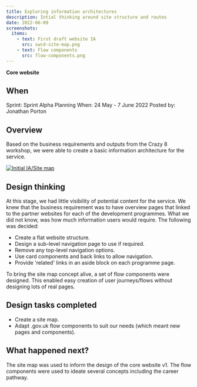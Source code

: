 ```yaml
---
title: Exploring information architectures
description: Intial thinking around site structure and routes
date: 2022-06-09
screenshots:
  items:
    - text: First draft website IA
      src: swcd-site-map.png
    - text: Flow components
      src: flow-components.png
---
```


<strong class="govuk-tag govuk-tag--turquoise">Core website</strong>

## When
Sprint: Sprint Alpha Planning
When: 24 May - 7 June 2022
Posted by: Jonathan Porton

## Overview
Based on the business requirements and outputs from the Crazy 8 workshop, we were able to create a basic information architecture for the service.

<a href="swcd-site-map.png" target="_blank">![Initial IA/Site map](swcd-site-map.png "Initial IA/Site map")</a>

## Design thinking

At this stage, we had little visibility of potential content for the service. We knew that the business requirement was to have overview pages that linked to the partner websites for each of the development programmes. What we did not know, was how much information users would require. The following was decided:

- Create a flat website structure.
- Design a sub-level navigation page to use if required.
- Remove any top-level navigation options.
- Use card components and back links to allow navigation.
- Provide 'related' links in an aside block on each programme page.

To bring the site map concept alive, a set of flow components were designed. This enabled easy creation of user journeys/flows without designing lots of real pages.

## Design tasks completed

- Create a site map.
- Adapt .gov.uk flow components to suit our needs (which meant new pages and components).

## What happened next?

The site map was used to inform the design of the core website v1. The flow components were used to ideate several concepts including the career pathway.
